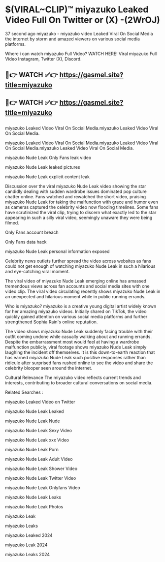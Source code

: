 # $(VIRAL~CLIP)™ miyazuko Leaked Video Full On Twitter or (X) -(2WrOJ)
37 second ago miyazuko - miyazuko video Leaked Viral On Social Media the internet by storm and amazed viewers on various social media platforms.

Where i can watch miyazuko Full Video? WATCH HERE! Viral miyazuko Full Video Instagram, Twitter (X), Discord.

## 🔴👉 WATCH ✅👉 https://gasmel.site?title=miyazuko
## 🔴👉 WATCH ✅👉 https://gasmel.site?title=miyazuko
##
miyazuko Leaked Video Viral On Social Media.miyazuko Leaked Video Viral On Social Media.

miyazuko Leaked Video Viral On Social Media.miyazuko Leaked Video Viral On Social Media.miyazuko Leaked Video Viral On Social Media.

miyazuko Nude Leak Only Fans leak video

miyazuko Nude Leak leaked pictures

miyazuko Nude Leak explicit content leak

Discussion over the viral miyazuko Nude Leak video showing the star candidly dealing with sudden wardrobe issues dominated pop culture chatter online. Fans watched and rewatched the short video, praising miyazuko Nude Leak for taking the malfunction with grace and humor even as cameras captured the celebrity video now flooding timelines. Some fans have scrutinized the viral clip, trying to discern what exactly led to the star appearing in such a silly viral video, seemingly unaware they were being filmed.


Only Fans account breach

Only Fans data hack

miyazuko Nude Leak personal information exposed

Celebrity news outlets further spread the video across websites as fans could not get enough of watching miyazuko Nude Leak in such a hilarious and eye-catching viral moment.


The viral video of miyazuko Nude Leak emerging online has amassed tremendous views across fan accounts and social media sites with one video clip. The viral video circulating recently shows miyazuko Nude Leak in an unexpected and hilarious moment while in public running errands.


Who is miyazuko? miyazuko is a creative young digital artist widely known for her amazing miyazuko videos. Initially shared on TikTok, the video quickly gained attention on various social media platforms and further strengthened Sophia Rain's online reputation.

The video shows miyazuko Nude Leak suddenly facing trouble with their outfit coming undone while casually walking about and running errands. Despite the embarrassment most would feel at having a wardrobe malfunction publicly, viral footage shows miyazuko Nude Leak simply laughing the incident off themselves. It is this down-to-earth reaction that has earned miyazuko Nude Leak such positive responses rather than ridicule after surprised fans rushed online to see the video and share the celebrity blooper seen around the internet.

Cultural Relevance The miyazuko video reflects current trends and interests, contributing to broader cultural conversations on social media.

Related Searches :

miyazuko Leaked Video on Twitter

miyazuko Nude Leak Leaked

miyazuko Nude Leak Nude

miyazuko Nude Leak Sexy Video

miyazuko Nude Leak xxx Video

miyazuko Nude Leak Porn

miyazuko Nude Leak Adult Video

miyazuko Nude Leak Shower Video

miyazuko Nude Leak Twitter Video

miyazuko Nude Leak Onlyfans Video

miyazuko Nude Leak Leaks

miyazuko Nude Leak Photos

miyazuko Leak

miyazuko Leaks

miyazuko Leaked 2024

miyazuko Leak 2024

miyazuko Leaks 2024

